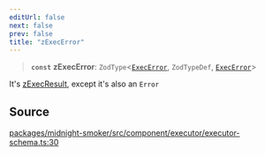 ```yaml
---
editUrl: false
next: false
prev: false
title: "zExecError"
---
```


> **`const`** **zExecError**: `ZodType`\<[`ExecError`](/api/midnight-smoker/midnight-smoker/executor/classes/execerror/), `ZodTypeDef`, [`ExecError`](/api/midnight-smoker/midnight-smoker/executor/classes/execerror/)\>

It's [zExecResult](/api/midnight-smoker/midnight-smoker/executor/variables/zexecresult/), except it's also an `Error`

## Source

[packages/midnight-smoker/src/component/executor/executor-schema.ts:30](https://github.com/boneskull/midnight-smoker/blob/417858b/packages/midnight-smoker/src/component/executor/executor-schema.ts#L30)
